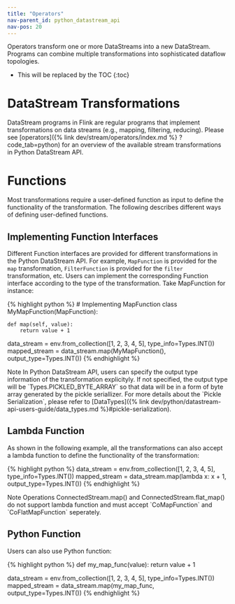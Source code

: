 ```yaml
---
title: "Operators"
nav-parent_id: python_datastream_api
nav-pos: 20
---
```

<!--
Licensed to the Apache Software Foundation (ASF) under one
or more contributor license agreements.  See the NOTICE file
distributed with this work for additional information
regarding copyright ownership.  The ASF licenses this file
to you under the Apache License, Version 2.0 (the
"License"); you may not use this file except in compliance
with the License.  You may obtain a copy of the License at

  http://www.apache.org/licenses/LICENSE-2.0

Unless required by applicable law or agreed to in writing,
software distributed under the License is distributed on an
"AS IS" BASIS, WITHOUT WARRANTIES OR CONDITIONS OF ANY
KIND, either express or implied.  See the License for the
specific language governing permissions and limitations
under the License.
-->


Operators transform one or more DataStreams into a new DataStream. Programs can combine multiple transformations into 
sophisticated dataflow topologies.

* This will be replaced by the TOC
{:toc}

# DataStream Transformations

DataStream programs in Flink are regular programs that implement transformations on data streams (e.g., mapping, 
filtering, reducing). Please see [operators]({% link dev/stream/operators/index.md %}
?code_tab=python) for an overview of the available stream transformations in Python DataStream API.

# Functions
Most transformations require a user-defined function as input to define the functionality of the transformation. The 
following describes different ways of defining user-defined functions.

## Implementing Function Interfaces
Different Function interfaces are provided for different transformations in the Python DataStream API. For example, 
`MapFunction` is provided for the `map` transformation, `FilterFunction` is provided for the `filter` transformation, etc.
Users can implement the corresponding Function interface according to the type of the transformation. Take MapFunction for
instance: 
<p>
{% highlight python %}
# Implementing MapFunction
class MyMapFunction(MapFunction):
    
    def map(self, value):
        return value + 1
        
data_stream = env.from_collection([1, 2, 3, 4, 5], type_info=Types.INT())
mapped_stream = data_stream.map(MyMapFunction(), output_type=Types.INT())
{% endhighlight %}
</p>
<span class="label label-info">Note</span> In Python DataStream API, users can specify the output type information of the transformation explicityly. If not 
specified, the output type will be `Types.PICKLED_BYTE_ARRAY` so that data will be in a form of byte array generated by 
the pickle seriallizer. For more details about the `Pickle Serialization`, please refer to [DataTypes]({% link dev/python/datastream-api-users-guide/data_types.md
 %}#pickle-serialization).

## Lambda Function
As shown in the following example, all the transformations can also accept a lambda function to define the functionality of the transformation:
<p>
{% highlight python %}
data_stream = env.from_collection([1, 2, 3, 4, 5], type_info=Types.INT())
mapped_stream = data_stream.map(lambda x: x + 1, output_type=Types.INT())
{% endhighlight %}
</p>
<span class="label label-info">Note</span> Operations ConnectedStream.map() and ConnectedStream.flat_map() do not support
lambda function and must accept `CoMapFunction` and `CoFlatMapFunction` seperately.

## Python Function
Users can also use Python function:
<p>
{% highlight python %}
def my_map_func(value):
    return value + 1

data_stream = env.from_collection([1, 2, 3, 4, 5], type_info=Types.INT())
mapped_stream = data_stream.map(my_map_func, output_type=Types.INT())
{% endhighlight %}
</p> 
